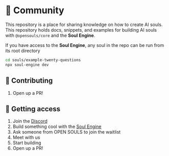 # 🤖 Community

This repository is a place for sharing knowledge on how to create AI souls. This repository holds docs, snippets, and examples for building AI souls with `@opensouls/core` and the **Soul Engine**.


If you have access to the **Soul Engine**, any soul in the repo can be run from its root directory

```bash
cd souls/example-twenty-questions
npx soul-engine dev
```

## 🙋 Contributing

1. Open up a PR!

## 🔑 Getting access
1. Join the [Discord](http://discord.gg/opensouls)
1. Build something cool with the [Soul Engine](https://docs.souls.chat)
1. Ask someone from OPEN SOULS to join the waitlist
1. Meet with us
1. Start building
2. Open up a PR!

